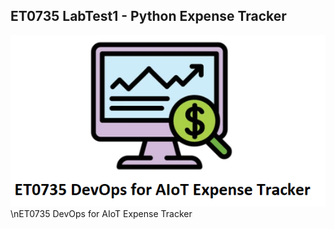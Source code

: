 ## ET0735 LabTest1 - Python Expense Tracker
![Alt text](/expense_tracker_logo.png)
\nET0735 DevOps for AIoT Expense Tracker